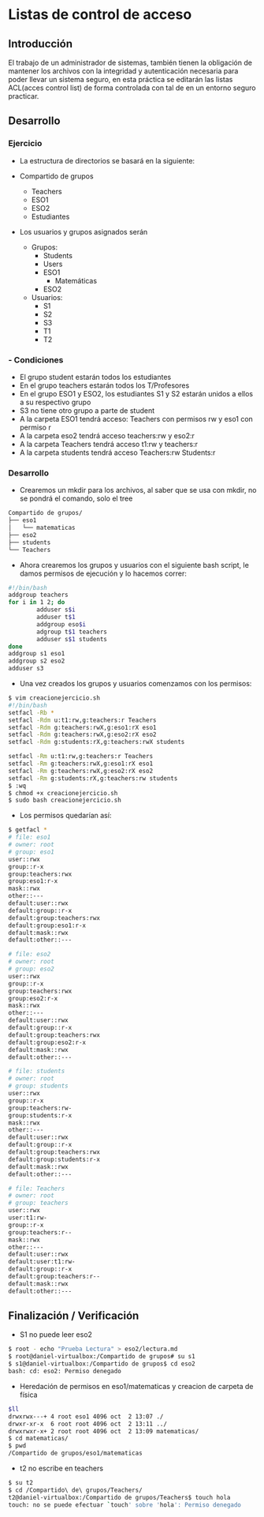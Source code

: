 # Listas de control de acceso

## Introducción 
El trabajo de un administrador de sistemas, también tienen la obligación de mantener los archivos con la integridad y autenticación necesaria para poder llevar un sistema seguro, en esta práctica se editarán las listas ACL(acces control list) de forma controlada con tal de en un entorno seguro practicar.

## Desarrollo

### Ejercicio
- La estructura de directorios se basará en la siguiente: 
- Compartido de grupos 
  - Teachers 
  - ESO1
  - ESO2
  - Estudiantes

- Los usuarios y grupos asignados serán
  - Grupos: 
    - Students
    - Users
    - ESO1
      - Matemáticas
    - ESO2
  - Usuarios:
    - S1
    - S2
    - S3 
    - T1
    - T2

### - Condiciones
  - El grupo student estarán todos los estudiantes
  - En el grupo teachers estarán todos los T/Profesores
  - En el grupo ESO1 y ESO2, los estudiantes S1 y S2 estarán unidos a ellos a su respectivo grupo
  - S3 no tiene otro grupo a parte de student
  - A la carpeta ESO1 tendrá acceso: Teachers con permisos rw y eso1 con permiso r
  - A la carpeta eso2 tendrá acceso teachers:rw y eso2:r
  - A la carpeta Teachers tendrá acceso t1:rw y teachers:r
  - A la carpeta students tendrá acceso Teachers:rw Students:r

### Desarrollo

- Crearemos un mkdir para los archivos, al saber que se usa con mkdir, no se pondrá el comando, solo el tree
```bash
Compartido de grupos/
├── eso1
│   └── matematicas
├── eso2
├── students
└── Teachers
```

- Ahora crearemos los grupos y usuarios con el siguiente bash script, le damos permisos de ejecución y lo hacemos correr:
```bash
#!/bin/bash
addgroup teachers
for i in 1 2; do
        adduser s$i
        adduser t$1
        addgroup eso$i
        adgroup t$1 teachers
        adduser s$1 students
done
addgroup s1 eso1
addgroup s2 eso2
adduser s3
```

- Una vez creados los grupos y usuarios comenzamos con los permisos:
  
```bash
$ vim creacionejercicio.sh
#!/bin/bash
setfacl -Rb *
setfacl -Rdm u:t1:rw,g:teachers:r Teachers
setfacl -Rdm g:teachers:rwX,g:eso1:rX eso1
setfacl -Rdm g:teachers:rwX,g:eso2:rX eso2
setfacl -Rdm g:students:rX,g:teachers:rwX students

setfacl -Rm u:t1:rw,g:teachers:r Teachers
setfacl -Rm g:teachers:rwX,g:eso1:rX eso1
setfacl -Rm g:teachers:rwX,g:eso2:rX eso2
setfacl -Rm g:students:rX,g:teachers:rw students
$ :wq
$ chmod +x creacionejercicio.sh
$ sudo bash creacionejercicio.sh
```

- Los permisos quedarían así:

```bash
$ getfacl *
# file: eso1
# owner: root
# group: eso1
user::rwx
group::r-x
group:teachers:rwx
group:eso1:r-x
mask::rwx
other::---
default:user::rwx
default:group::r-x
default:group:teachers:rwx
default:group:eso1:r-x
default:mask::rwx
default:other::---

# file: eso2
# owner: root
# group: eso2
user::rwx
group::r-x
group:teachers:rwx
group:eso2:r-x
mask::rwx
other::---
default:user::rwx
default:group::r-x
default:group:teachers:rwx
default:group:eso2:r-x
default:mask::rwx
default:other::---

# file: students
# owner: root
# group: students
user::rwx
group::r-x
group:teachers:rw-
group:students:r-x
mask::rwx
other::---
default:user::rwx
default:group::r-x
default:group:teachers:rwx
default:group:students:r-x
default:mask::rwx
default:other::---

# file: Teachers
# owner: root
# group: teachers
user::rwx
user:t1:rw-
group::r-x
group:teachers:r--
mask::rwx
other::---
default:user::rwx
default:user:t1:rw-
default:group::r-x
default:group:teachers:r--
default:mask::rwx
default:other::---
```
## Finalización / Verificación

- S1 no puede leer eso2
  
```bash
$ root - echo "Prueba Lectura" > eso2/lectura.md
$ root@daniel-virtualbox:/Compartido de grupos# su s1
$ s1@daniel-virtualbox:/Compartido de grupos$ cd eso2
bash: cd: eso2: Permiso denegado
```

- Heredación de permisos en eso1/matematicas y creacion de carpeta de física
  
```bash
$ll
drwxrwx---+ 4 root eso1 4096 oct  2 13:07 ./
drwxr-xr-x  6 root root 4096 oct  2 13:11 ../
drwxrwxr-x+ 2 root root 4096 oct  2 13:09 matematicas/
$ cd matematicas/
$ pwd
/Compartido de grupos/eso1/matematicas
```

- t2 no escribe en teachers
  
```bash
$ su t2
$ cd /Compartido\ de\ grupos/Teachers/
t2@daniel-virtualbox:/Compartido de grupos/Teachers$ touch hola
touch: no se puede efectuar `touch' sobre 'hola': Permiso denegado
```
